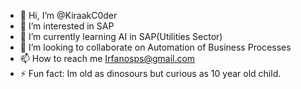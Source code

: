 - 👋 Hi, I’m @KiraakC0der
- 👀 I’m interested in SAP
- 🌱 I’m currently learning AI in SAP(Utilities Sector)
- 💞️ I’m looking to collaborate on Automation of Business Processes
- 📫 How to reach me Irfanosps@gmail.com
- ⚡ Fun fact: Im old as dinosours but curious as 10 year old child.

<!---
KiraakC0der/KiraakC0der is a ✨ special ✨ repository because its `README.md` (this file) appears on your GitHub profile.
You can click the Preview link to take a look at your changes.
--->

